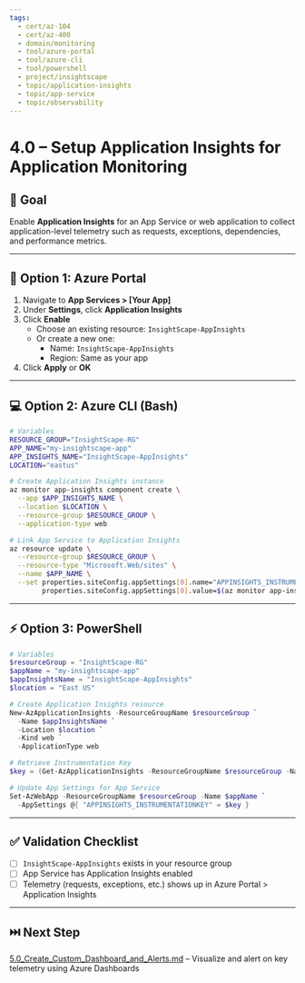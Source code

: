 ```yaml
---
tags:
  - cert/az-104
  - cert/az-400
  - domain/monitoring
  - tool/azure-portal
  - tool/azure-cli
  - tool/powershell
  - project/insightscape
  - topic/application-insights
  - topic/app-service
  - topic/observability
---
```


# 4.0 – Setup Application Insights for Application Monitoring

## 🧱 Goal

Enable **Application Insights** for an App Service or web application to collect application-level telemetry such as requests, exceptions, dependencies, and performance metrics.

---

## 📘 Option 1: Azure Portal

1. Navigate to **App Services > [Your App]**
2. Under **Settings**, click **Application Insights**
3. Click **Enable**
   - Choose an existing resource: `InsightScape-AppInsights`
   - Or create a new one:
     - Name: `InsightScape-AppInsights`
     - Region: Same as your app
4. Click **Apply** or **OK**

---

## 💻 Option 2: Azure CLI (Bash)

```bash
# Variables
RESOURCE_GROUP="InsightScape-RG"
APP_NAME="my-insightscape-app"
APP_INSIGHTS_NAME="InsightScape-AppInsights"
LOCATION="eastus"

# Create Application Insights instance
az monitor app-insights component create \
  --app $APP_INSIGHTS_NAME \
  --location $LOCATION \
  --resource-group $RESOURCE_GROUP \
  --application-type web

# Link App Service to Application Insights
az resource update \
  --resource-group $RESOURCE_GROUP \
  --resource-type "Microsoft.Web/sites" \
  --name $APP_NAME \
  --set properties.siteConfig.appSettings[0].name="APPINSIGHTS_INSTRUMENTATIONKEY" \
        properties.siteConfig.appSettings[0].value=$(az monitor app-insights component show --app $APP_INSIGHTS_NAME --resource-group $RESOURCE_GROUP --query instrumentationKey -o tsv)
```

---

## ⚡ Option 3: PowerShell

```powershell
# Variables
$resourceGroup = "InsightScape-RG"
$appName = "my-insightscape-app"
$appInsightsName = "InsightScape-AppInsights"
$location = "East US"

# Create Application Insights resource
New-AzApplicationInsights -ResourceGroupName $resourceGroup `
  -Name $appInsightsName `
  -Location $location `
  -Kind web `
  -ApplicationType web

# Retrieve Instrumentation Key
$key = (Get-AzApplicationInsights -ResourceGroupName $resourceGroup -Name $appInsightsName).InstrumentationKey

# Update App Settings for App Service
Set-AzWebApp -ResourceGroupName $resourceGroup -Name $appName `
  -AppSettings @{ "APPINSIGHTS_INSTRUMENTATIONKEY" = $key }
```

---

## ✅ Validation Checklist

- [ ] `InsightScape-AppInsights` exists in your resource group
- [ ] App Service has Application Insights enabled
- [ ] Telemetry (requests, exceptions, etc.) shows up in Azure Portal > Application Insights

---

## ⏭️ Next Step

[5.0_Create_Custom_Dashboard_and_Alerts.md](5.0_Create_Custom_Dashboard_and_Alerts.md) – Visualize and alert on key telemetry using Azure Dashboards
